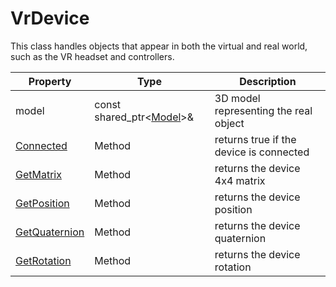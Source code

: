 # VrDevice

This class handles objects that appear in both the virtual and real world, such as the VR headset and controllers.

| Property | Type | Description |
| --- | --- | --- |
| model | const shared_ptr<[Model](Model.md)\>& | 3D model representing the real object |
| [Connected](Hmd_Connected.md) | Method | returns true if the device is connected |
| [GetMatrix](Hmd_GetMatrix.md) | Method | returns the device 4x4 matrix |
| [GetPosition](Hmd_GetPosition.md) | Method | returns the device position |
| [GetQuaternion](Hmd_GetQuaternion.md) | Method | returns the device quaternion |
| [GetRotation](Hmd_GetRotation.md) | Method | returns the device rotation |
